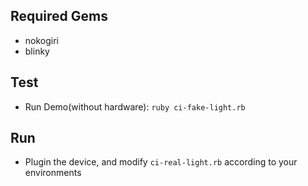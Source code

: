 ## Required Gems
* nokogiri
* blinky

## Test
* Run Demo(without hardware): `ruby ci-fake-light.rb`  

## Run
* Plugin the device, and modify `ci-real-light.rb` according to your environments